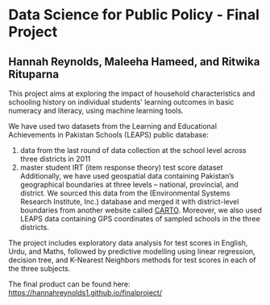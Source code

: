 # Data Science for Public Policy - Final Project
## Hannah Reynolds, Maleeha Hameed, and Ritwika Rituparna

This project aims at exploring the impact of household characteristics and schooling history on individual students' learning outcomes in basic numeracy and literacy, using machine learning tools. 

We have used two datasets from the Learning and Educational Achievements in Pakistan Schools (LEAPS) public database: 
1) data from the last round of data collection at the school level across three districts in 2011
2) master student IRT (item response theory) test score dataset
Additionally, we have used geospatial data containing Pakistan’s geographical boundaries at three levels – national, provincial, and district. We sourced this data from the (Environmental Systems Research Institute, Inc.) database and merged it with district-level boundaries from another website called [CARTO](https://carto.com/dataset/pakistan_districts). Moreover, we also used LEAPS data containing GPS coordinates of sampled schools in the three districts.

The project includes exploratory data analysis for test scores in English, Urdu, and Maths, followed by predictive modelling using linear regression, decision tree, and K-Nearest Neighbors methods for test scores in each of the three subjects.

The final product can be found here: https://hannahreynolds1.github.io/finalproject/ 